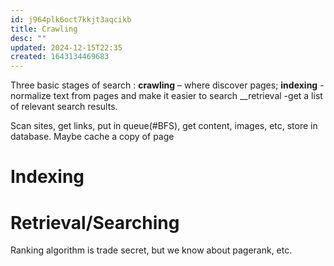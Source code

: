 ```yaml
---
id: j964plk6oct7kkjt3aqcikb
title: Crawling
desc: ""
updated: 2024-12-15T22:35
created: 1643134469683
---
```

Three basic stages of search : 
**crawling** – where  discover pages; 
**indexing** - normalize text from pages and make it easier to search
\_\_retrieval -get a list of relevant search results.

Scan sites, get links, put in queue(#BFS), get content, images, etc, store in database. 
Maybe cache a copy of page

# Indexing

# Retrieval/Searching

 Ranking algorithm is trade secret, but we know about pagerank, etc.

